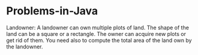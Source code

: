 # Problems-in-Java
Landowner:
A landowner can own multiple plots of land. The shape of the land can be a square or a rectangle. The
owner can acquire new plots or get rid of them. You need also to compute the total area of the land
own by the landowner.
